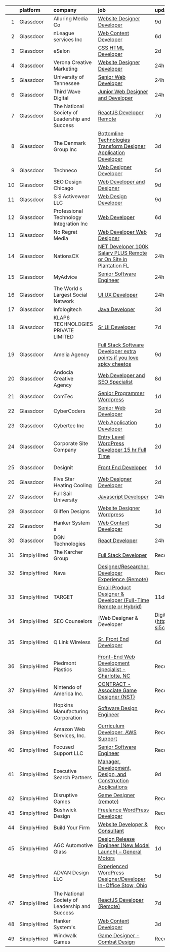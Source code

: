 

|    | platform    | company                                        | job                                                                                                                                                                                                                                                                                                                                                                                                                                                                                                                                                                                                                                                                                                                                                                                                                                                                                                                                                                                                                                                                                                                                                                                                                                                                                                                                                           | update_time   | location             |
|---:|:------------|:-----------------------------------------------|:--------------------------------------------------------------------------------------------------------------------------------------------------------------------------------------------------------------------------------------------------------------------------------------------------------------------------------------------------------------------------------------------------------------------------------------------------------------------------------------------------------------------------------------------------------------------------------------------------------------------------------------------------------------------------------------------------------------------------------------------------------------------------------------------------------------------------------------------------------------------------------------------------------------------------------------------------------------------------------------------------------------------------------------------------------------------------------------------------------------------------------------------------------------------------------------------------------------------------------------------------------------------------------------------------------------------------------------------------------------|:--------------|:---------------------|
|  1 | Glassdoor   | Alluring Media Co                              | [Website Designer Developer](https://www.glassdoor.com/partner/jobListing.htm?pos=124&ao=1136043&s=58&guid=000001814c632a41a0aff3e09fe0eb68&src=GD_JOB_AD&t=SR&vt=w&ea=1&cs=1_0af91aed&cb=1654843976576&jobListingId=1007906581302&jrtk=3-0-1g5666ajmr0cp801-1g5666ak3gsqv801-295cdde55712cc59-)                                                                                                                                                                                                                                                                                                                                                                                                                                                                                                                                                                                                                                                                                                                                                                                                                                                                                                                                                                                                                                                              | 9d            | Remote               |
|  2 | Glassdoor   | nLeague services Inc                           | [Web Content Developer](https://www.glassdoor.com/partner/jobListing.htm?pos=117&ao=1136043&s=58&guid=000001814c632a41a0aff3e09fe0eb68&src=GD_JOB_AD&t=SR&vt=w&ea=1&cs=1_76fa02f6&cb=1654843976575&jobListingId=1007916576869&jrtk=3-0-1g5666ajmr0cp801-1g5666ak3gsqv801-df2d8b73c28e92ba-)                                                                                                                                                                                                                                                                                                                                                                                                                                                                                                                                                                                                                                                                                                                                                                                                                                                                                                                                                                                                                                                                   | 6d            | Atlanta, GA          |
|  3 | Glassdoor   | eSalon                                         | [CSS   HTML Developer](https://www.glassdoor.com/partner/jobListing.htm?pos=104&ao=1110586&s=58&guid=000001814c632a41a0aff3e09fe0eb68&src=GD_JOB_AD&t=SR&vt=w&ea=1&cs=1_f1ed0935&cb=1654843976573&jobListingId=1007924725713&cpc=AC285F3A3ECA6BB0&jrtk=3-0-1g5666ajmr0cp801-1g5666ak3gsqv801-d78d28495f642f53--6NYlbfkN0BEZjN4yZdNxGTJSfeQLQOWG2stMqrQEYxPlXsGtCvXCbogS6p6IFYnszG3ouTNGqz6O7jpNIceYlz64cswnB0sIHM7SRDvZqn9H6CTiV_93sAbrfT2OsakmclQVsZTpbu-Yrthf8MLuwd4pYCyTtZPYjZXbP28sb7Nsrd8BES0pL2YqK_prWsJt22p7NxM7fWZUuBvFPAXuOmypnAFyuukLdZxaj2bOKYpW_6qimKaJIqRDqZWWw6f5uWDHizCMNPUMn5YNuQ-phhRwT26oz576R6Ha600kEhLRtAzWtKdLZpefFEw0NCqBhTN_tIFqSWxr3IeGx7x73Izkamzi7DzXFaWYL-KuxzsluhzIw-4Z_sbgHP7ob-bsSXhAkJzRwFyTXiIRTkhMf3nbTc8qUJ8klPBBhPGg210WVk2CNllAB6f7eBb7SdIDNo2QWP2Ek7xWlgfVqe7qg%3D%3D)                                                                                                                                                                                                                                                                                                                                                                                                                                                                                                                                                   | 2d            | Remote               |
|  4 | Glassdoor   | Verona Creative Marketing                      | [Website Designer Developer](https://www.glassdoor.com/partner/jobListing.htm?pos=115&ao=1136043&s=58&guid=000001814c632a41a0aff3e09fe0eb68&src=GD_JOB_AD&t=SR&vt=w&ea=1&cs=1_1f5144ef&cb=1654843976575&jobListingId=1007929630622&jrtk=3-0-1g5666ajmr0cp801-1g5666ak3gsqv801-7627670389c97643-)                                                                                                                                                                                                                                                                                                                                                                                                                                                                                                                                                                                                                                                                                                                                                                                                                                                                                                                                                                                                                                                              | 24h           | Remote               |
|  5 | Glassdoor   | University of Tennessee                        | [Senior Web Developer](https://www.glassdoor.com/partner/jobListing.htm?pos=129&ao=1136043&s=58&guid=000001814c632a41a0aff3e09fe0eb68&src=GD_JOB_AD&t=SR&vt=w&cs=1_e3d9796f&cb=1654843976576&jobListingId=1007929744890&jrtk=3-0-1g5666ajmr0cp801-1g5666ak3gsqv801-37616d3510ee955f-)                                                                                                                                                                                                                                                                                                                                                                                                                                                                                                                                                                                                                                                                                                                                                                                                                                                                                                                                                                                                                                                                         | 24h           | Knoxville, TN        |
|  6 | Glassdoor   | Third Wave Digital                             | [Junior Web Designer and Developer](https://www.glassdoor.com/partner/jobListing.htm?pos=119&ao=1136043&s=58&guid=000001814c632a41a0aff3e09fe0eb68&src=GD_JOB_AD&t=SR&vt=w&cs=1_420a97d2&cb=1654843976576&jobListingId=1007930419471&jrtk=3-0-1g5666ajmr0cp801-1g5666ak3gsqv801-c8a9a5f532d509ba-)                                                                                                                                                                                                                                                                                                                                                                                                                                                                                                                                                                                                                                                                                                                                                                                                                                                                                                                                                                                                                                                            | 24h           | Macon, GA            |
|  7 | Glassdoor   | The National Society of Leadership and Success | [ReactJS Developer  Remote ](https://www.glassdoor.com/partner/jobListing.htm?pos=120&ao=1136043&s=58&guid=000001814c632a41a0aff3e09fe0eb68&src=GD_JOB_AD&t=SR&vt=w&ea=1&cs=1_e17c232d&cb=1654843976576&jobListingId=1007912762336&jrtk=3-0-1g5666ajmr0cp801-1g5666ak3gsqv801-f557ca080c60bcbb-)                                                                                                                                                                                                                                                                                                                                                                                                                                                                                                                                                                                                                                                                                                                                                                                                                                                                                                                                                                                                                                                              | 7d            | Miami, FL            |
|  8 | Glassdoor   | The Denmark Group  Inc                         | [ Bottomline Technologies Transform Designer Application Developer ](https://www.glassdoor.com/partner/jobListing.htm?pos=101&ao=1110586&s=58&guid=000001814c632a41a0aff3e09fe0eb68&src=GD_JOB_AD&t=SR&vt=w&ea=1&cs=1_ca7fb2e5&cb=1654843976572&jobListingId=1007920677812&cpc=EE88C8A3E1CFDFA5&jrtk=3-0-1g5666ajmr0cp801-1g5666ak3gsqv801-c9509fc5d067a275--6NYlbfkN0CnvnrZV6i1JGX1yqycrBVKxG_QbmFGo1hJvaAPDrdCVTET5rWUgFWpZGgoZc06_HNnY7hdT5y1kDU_dzPnswIN34pdZNgNK1ilmmQcF4UlgBkJtOJXqS4SHehDpnMOgd-7-BM4x5-4Lwr_f_7lGtzLgqaA8CJxUoK7HXFt460O2Himc83l5I4fCMyIzzRDPz1-R9tEEfNfhyaEIFCwKyqg4PlNsO2Blg29KYH3NtgdM7NNT1qJb5RJK1zJgEWflxjIerkHK5E9F54mzpTPiAdL6eFVh8ipe9hg-IX_E95hDfR3UByl2aDeJTwo-DGLLiCqjTmKODPan4vmChRESm9YflLRu82eQf4Aqmv8RQfHOOFY8OaigmCEPdCq6ofM7kjvhApDeJKSvMgzEQMn9UZPVQoVK7EpttM0K8SBbk8CHViI7klVXwyoqtbv4qUmVTu1xtPBo7h6xJBsNW6reSnYFLxJjlksES_z_csL8QfJokhIPu3u8jqIIHWXwjl4LkLDYaNEdEcLddsShV7vTzXCCo-wvubumMlc_1K2DQ5hXoh6xQEo-23_e5cDe5hfpY4%3D)                                                                                                                                                                                                                                                                                                                                                                                   | 3d            | Remote               |
|  9 | Glassdoor   | Techneco                                       | [Web Designer Developer](https://www.glassdoor.com/partner/jobListing.htm?pos=122&ao=1136043&s=58&guid=000001814c632a41a0aff3e09fe0eb68&src=GD_JOB_AD&t=SR&vt=w&ea=1&cs=1_1af647ef&cb=1654843976576&jobListingId=1007917975416&jrtk=3-0-1g5666ajmr0cp801-1g5666ak3gsqv801-5066b3ab79b21723-)                                                                                                                                                                                                                                                                                                                                                                                                                                                                                                                                                                                                                                                                                                                                                                                                                                                                                                                                                                                                                                                                  | 5d            | Remote               |
| 10 | Glassdoor   | SEO Design Chicago                             | [Web Developer and Designer](https://www.glassdoor.com/partner/jobListing.htm?pos=114&ao=1136043&s=58&guid=000001814c632a41a0aff3e09fe0eb68&src=GD_JOB_AD&t=SR&vt=w&ea=1&cs=1_3eb820eb&cb=1654843976575&jobListingId=1007905745551&jrtk=3-0-1g5666ajmr0cp801-1g5666ak3gsqv801-edb5c12235ecbca6-)                                                                                                                                                                                                                                                                                                                                                                                                                                                                                                                                                                                                                                                                                                                                                                                                                                                                                                                                                                                                                                                              | 9d            | Remote               |
| 11 | Glassdoor   | S S Activewear LLC                             | [Web Design Developer](https://www.glassdoor.com/partner/jobListing.htm?pos=102&ao=1110586&s=58&guid=000001814c632a41a0aff3e09fe0eb68&src=GD_JOB_AD&t=SR&vt=w&cs=1_bee137e8&cb=1654843976572&jobListingId=1007907546318&cpc=6FDD437F7834ACD3&jrtk=3-0-1g5666ajmr0cp801-1g5666ak3gsqv801-9a94e0e65c736bca--6NYlbfkN0Ajr136nt6A_LHOZ7dazkZBMRVGXfFx1UH3hXSlGZi78qV2vh4IIPaG56QxCFgA56Adpr9RaXdipIXu1R4bmSOvMziN5foyE-Hu6-wOJzorB798i-BTTof0WkY407sJ8JJ-b48jkEdELNvzxft-sRf5NMtJ6JiYIBRDHRpWroXbQqBaO_5kxxHvN-KYbt9H9FU-F8bCVWeed56PDkhqUEuRGHhHzWK0Nu3lZP0kPet2iRwACwaCwOfDb-EMyWgGqkE6iBKZoG548WqqyeUGVXsBZq6psah8gIx6ZSEZEHQwSpscUtQXTdvHI77FziuV8n8P8qyBYF7OKsdMSLyw_3SF9Atb8JJKp5QnnylXaRzkxZDaoqQrmQAeOrLmTLUqGXT-YUBbSCIg5IUP1H1TduHjCf6yp-IsmLp4-vsMH1cZ1u5zgpak3Qon89qCdqHSTXrUQPKIxgCEAEhc8zH0ohprUnDJ0iWKrFvueggcQjKaFTcdAhn-ifIBP2WQYB4xDAtfwxcxVO9j8-BQHByxb1acjYJRKVE8MYmScWaYUBABkurCoLiopUeu35NEt0hx88MiJxWioIGrEuZRAcEW74pr19FYpNRYDADGexnjoAZr-5hmV45XlQUoTkui1XOyKUpf5hF493349-5xVlyat8cA4NpqMY2LJVuhbMZdTHC3ao8Osb5VK37H1yfq7UMbSwvtpop59TOn2ULHrWUFTp6Zou4P9ecNItqXArj95lv2XlBwBfMKFMpTETN5AtvyKoM%3D)                                                                                                                                                                                                                                      | 9d            | Bolingbrook, IL      |
| 12 | Glassdoor   | Professional Technology Integration  Inc       | [Web Developer](https://www.glassdoor.com/partner/jobListing.htm?pos=112&ao=1110586&s=58&guid=000001814c632a41a0aff3e09fe0eb68&src=GD_JOB_AD&t=SR&vt=w&ea=1&cs=1_7631c6f8&cb=1654843976575&jobListingId=1007916804818&cpc=9908D8D4413DBB8A&jrtk=3-0-1g5666ajmr0cp801-1g5666ak3gsqv801-1ae6fa55cd02a2b8--6NYlbfkN0CxP5eqahSjqXr0D5ytgzapk24O0aoHOFXOFipKNsq5vdODBmzByVVxgqoPStOx5p3cOVzRoWYwuK8fujv_pb3DvoBpatLIMqpiKDV-obQccrSsym2weDIWvx-G2Lo53qJHbqQak6VFhMIBqXrQSJZ3nOOPQCcxx2Im5d6qgmmk4eJzsPwhUA02ezE6KOpKhft9THt3uja14LGqiKuQzLUF_pqHinXzoSqVVgZx7F5ugiIiewQpxPlC8SZJy7qP335M0SFChxeBpr_GKiMCmen9971I7fGGe9zBiyYfJuHv3U8FiSaHlNa3Y1UwBYne0dM-MdhsXOjB19nOKJ4GuiTqrOPK0g91bslac0MjNOYthQO-eppl_4jjoK3AO7gt6-npXNNfxw7IIssN-85i5nv7-Gm8y0MfK-u4xyom4ORZxbpHk-1rkfsKJqt2VYdhn9CebDfBcvf6mwXIUovSfcDhlEJH8xgeeVG0Y7eE7h_IfUjTQ1y0ojg5gv2-7xhyZsVm0eqaBEemJXIwUbMOxJoLYTa_34Pe4aLwtOeOWdfAgAeMGrYjEizC)                                                                                                                                                                                                                                                                                                                                                                                                                                                      | 6d            | Atlanta, GA          |
| 13 | Glassdoor   | No Regret Media                                | [Web Developer   Web Designer](https://www.glassdoor.com/partner/jobListing.htm?pos=127&ao=1136043&s=58&guid=000001814c632a41a0aff3e09fe0eb68&src=GD_JOB_AD&t=SR&vt=w&ea=1&cs=1_294addee&cb=1654843976576&jobListingId=1007914432441&jrtk=3-0-1g5666ajmr0cp801-1g5666ak3gsqv801-cb5e562f2067db24-)                                                                                                                                                                                                                                                                                                                                                                                                                                                                                                                                                                                                                                                                                                                                                                                                                                                                                                                                                                                                                                                            | 7d            | Houston, TX          |
| 14 | Glassdoor   | NationsCX                                      | [ NET Developer   100K Salary PLUS   Remote or On Site in Plantation  FL](https://www.glassdoor.com/partner/jobListing.htm?pos=103&ao=1110586&s=58&guid=000001814c632a41a0aff3e09fe0eb68&src=GD_JOB_AD&t=SR&vt=w&ea=1&cs=1_8c56d68a&cb=1654843976573&jobListingId=1007929127748&cpc=21001CD36CB5FE0E&jrtk=3-0-1g5666ajmr0cp801-1g5666ak3gsqv801-636336d785d41a12--6NYlbfkN0DKnvRsy2n1DsT8ThRSlScr0tDLMobtWYrLF43i7n0zcRp4XdWVtD7KO7MkJ5J5htDnOOTHSwC-aKcOpBpcAHgb7xhnA17gBoHlxieGIioV4P4MElZh81IzHQSLsFS5ehIN4GBGIQb53WEG42OAmy5JLBHn4xNl9Sxp6Dkoxj8BXPGUwOvu-tGKBKY2XrB5qsmx3uG-vs5pn5wgpnzh0jCUOgggpB2rGz75JHR79YTfpsfeYdcdk9lQ6VK1_s7Ecm4Mj3InY-ekeYE4719hIEcZnrmqdy_I_Pse5KM2YjsdrfY7lkSLCjked4wLcl0r0QFZbHRd8xkk2QGiznEh4vgWqYCUSwpHmyhZV5GHKV9sHxU0jDZNfqiDLg_qQ1lxjRNR0UmAQS_4yw-PuBXYIBqpHTvdRGIOur15Sfvj4O4ectRZKjWLQgDcflgnm5NwdQtzZdiV4MmaRA5IBrtSylWULQjK8FMrYPEx5UnYezIuatN84ngShMMO6JjrFEgu1bqErkn7Rsy40Q%3D%3D)                                                                                                                                                                                                                                                                                                                                                                                                                                | 24h           | Miami, FL            |
| 15 | Glassdoor   | MyAdvice                                       | [Senior Software Engineer](https://www.glassdoor.com/partner/jobListing.htm?pos=106&ao=1110586&s=58&guid=000001814c632a41a0aff3e09fe0eb68&src=GD_JOB_AD&t=SR&vt=w&cs=1_916fdd19&cb=1654843976573&jobListingId=1007930544496&cpc=022796DF6CE1C9E6&jrtk=3-0-1g5666ajmr0cp801-1g5666ak3gsqv801-4ab342d53e745904--6NYlbfkN0CCbOqLFAkE17MDkfB5QkeK_R8bo7qf9dndHNr_grrY-FaXAyxrjkRYlskPYvUo0nh1RlfzUaqxvuCMumqp2oqj6NsgjGtkpMjub4FUVoFpJciNMCfeJtLgmztq6wq6TNK1yTrzb9_GeX6dJa7nSnih9VijsCCRM0pBfYv7foGbYOj-uXLDHmksUelb41G2t_N5sKRpFXVUPJcXl5gy_UPQc_H75FGBV--ZPxt22eCeYFw-1vZ2qUNXJyQZGJt5OJLeyX_PSZiqFDi554QgjwNhAlrF0nb7F6MrXA3ossgkENdyuVf1eZQTyNWTqEJIUNRubppUODOGa3f9V2F0RtieUTy4ZzVmMfuo4Tpk0PrWunscQ1xV5Cvhi63xSNU6ROwt2TPfJIFhJmKvYs6qHEJQs3WVPwOWebnSGNXsHhDBPZptQP-c_BTUtsqINFMThfU%3D)                                                                                                                                                                                                                                                                                                                                                                                                                                                                                                                                                                  | 24h           | Lehi, UT             |
| 16 | Glassdoor   | The World s Largest Social Network             | [UI UX Developer](https://www.glassdoor.com/partner/jobListing.htm?pos=110&ao=1110586&s=58&guid=000001814c632a41a0aff3e09fe0eb68&src=GD_JOB_AD&t=SR&vt=w&ea=1&cs=1_e9e9f1a2&cb=1654843976574&jobListingId=1007930560408&cpc=56C4EA4A1A191A49&jrtk=3-0-1g5666ajmr0cp801-1g5666ak3gsqv801-19cca6f9269c6acc--6NYlbfkN0DSgjPPcnEdvoK3uuxfISLALE6pB1FR7YSHOr_tSg5_QGIhoz_2VqUepdcKLBLI_zTro0VExH3Vbce7WGtOe3wjFcJ1rG605uRkWCEqd1VAxHKupjRLkl0K-6qGuJvzXm-I1knwoyQSEX1JRmckZ4RpWuNWCGI8l8Y56g__4l2XX991JyQZANlPSU7lgdUhJTsVxX3hDpdko90MbpfyLYvd_V_RBVTScWoMfxKiVkGwALqrs26nWVGklW4-z6-OPPDH1E7bdlMjNs_GGyzWT0s3rYuK7Df-Uc8_6hXR6cW-GME_lZ73Ezh_yJwaQDV4IpNYdF-zmp-brgjaB_si8aUK5pchz5xg7ahAuLbTstn_z6r6TA6m3qyD_APVbQOUasW3NaV_YAQkIRM-OnPViCqMvapu6SrgRH8XNZt_cNUE5KBavyBFWNssGp7Eq6kN-ozm8icO34gg1ddx6XClhiuT8EKEgC3scMWiYOXIIYl9MaCHjzHrUw8WL-VBQGfVJXF6aCq7HiwNLIVpkctCi3H6XOkwMJlEhHGi_moBkBGC5MP8yah4rqDDHFm16lK54PRnDLkmm3G544JDywzME6Hg5EEYOirnnDs%3D)                                                                                                                                                                                                                                                                                                                                                                                                      | 24h           | San Francisco, CA    |
| 17 | Glassdoor   | Infologitech                                   | [Java Developer](https://www.glassdoor.com/partner/jobListing.htm?pos=125&ao=1136043&s=58&guid=000001814c632a41a0aff3e09fe0eb68&src=GD_JOB_AD&t=SR&vt=w&ea=1&cs=1_f59468d8&cb=1654843976576&jobListingId=1007921239796&jrtk=3-0-1g5666ajmr0cp801-1g5666ak3gsqv801-5d0463c78f72b03a-)                                                                                                                                                                                                                                                                                                                                                                                                                                                                                                                                                                                                                                                                                                                                                                                                                                                                                                                                                                                                                                                                          | 3d            | Remote               |
| 18 | Glassdoor   | KLAP6 TECHNOLOGIES PRIVATE LIMITED             | [Sr  UI Developer](https://www.glassdoor.com/partner/jobListing.htm?pos=126&ao=1136043&s=58&guid=000001814c632a41a0aff3e09fe0eb68&src=GD_JOB_AD&t=SR&vt=w&ea=1&cs=1_70be47a3&cb=1654843976576&jobListingId=1007913838266&jrtk=3-0-1g5666ajmr0cp801-1g5666ak3gsqv801-8b3674c88d8e48e2-)                                                                                                                                                                                                                                                                                                                                                                                                                                                                                                                                                                                                                                                                                                                                                                                                                                                                                                                                                                                                                                                                        | 7d            | Alpharetta, GA       |
| 19 | Glassdoor   | Amelia Agency                                  | [Full Stack Software Developer  extra points if you love spicy cheetos ](https://www.glassdoor.com/partner/jobListing.htm?pos=105&ao=1110586&s=58&guid=000001814c632a41a0aff3e09fe0eb68&src=GD_JOB_AD&t=SR&vt=w&ea=1&cs=1_28609d4a&cb=1654843976573&jobListingId=1007905190328&cpc=44CD5376B8534B8F&jrtk=3-0-1g5666ajmr0cp801-1g5666ak3gsqv801-67856edb6d341728--6NYlbfkN0DnWT2MWh3PjM2wGGC7mpX-PKFto2gAIuK8vCM8ePi-hpLYk1KqrofZgPTWXPSBynrJI52abg7-pww4gidOsU03XaLmBhLwalfYZqdGX9y7CVtOsxZpVCYqhwMvoOxjUu0GyMK6-_HoTxubhrZPIFEBztbP9edVRRWyNFHpxru3WqhWfNKBH_zTMLBWK-PldWhUtcGeWIcSzD13ue6RJOGa0dL9By9DswXpYr89ToLwegOwiMuIYalAS60djkMnHxkdnFc9VGSWP3nWX4fqNHuoNM7JOQGT5Np2t5ZNWDIeL8twEIaVbdorRaItD2Io60PCFTYToVoHjjbPGfFkFTfZX41hCvw3EVA1d7oTd84xm6bGRLu0A1MfuEAhR7cn2AeXQyRufG5Be59kESsBErGrKqMufBu2rOC9ttZYen6jfUl30jP2bGQtklexZGzSnhevBh7Jy80yk-mQmXmq-A_u1FUi88Xor8mI_NWuXWCehlc5sNJOXIUtes85stzKEiWFuYxn2F7ZhklRYH4j3dunapk4gNREOYgYg1ya9fcrwHm5BIlgwMZ9hXJzWNJVsDE%3D)                                                                                                                                                                                                                                                                                                                                                                               | 9d            | Remote               |
| 20 | Glassdoor   | Andocia Creative Agency                        | [Web Developer and SEO Specialist](https://www.glassdoor.com/partner/jobListing.htm?pos=123&ao=1136043&s=58&guid=000001814c632a41a0aff3e09fe0eb68&src=GD_JOB_AD&t=SR&vt=w&ea=1&cs=1_62d06e42&cb=1654843976576&jobListingId=1007910325652&jrtk=3-0-1g5666ajmr0cp801-1g5666ak3gsqv801-3e71974dd9827fa4-)                                                                                                                                                                                                                                                                                                                                                                                                                                                                                                                                                                                                                                                                                                                                                                                                                                                                                                                                                                                                                                                        | 8d            | Remote               |
| 21 | Glassdoor   | ComTec                                         | [Senior Programmer   Wordpress ](https://www.glassdoor.com/partner/jobListing.htm?pos=109&ao=1110586&s=58&guid=000001814c632a41a0aff3e09fe0eb68&src=GD_JOB_AD&t=SR&vt=w&ea=1&cs=1_1440cb7d&cb=1654843976574&jobListingId=1007926752553&cpc=2CAED5C921A5F994&jrtk=3-0-1g5666ajmr0cp801-1g5666ak3gsqv801-f4f24dd5a0da6061--6NYlbfkN0BSibhk05dWGFSNFBZsQKJgMX1ridlyg0q6rFcldLshXaTBl8KisOesY68w3r9K6yCMcxfXR4T4fXB6I06sDgfmvoeRCrsZsuVNy0otazYRVGM0K5HcGp5w7sqMm44Q6IA1CpYfMFzfHMRx7dWowR-dk1IH7UdF_ePUQvcZ15DUzKwP8hVSlmTHUq2PEAbGBbjxTIMVAu9PNsXKWwbY0q23Zjc6KBHjAHUz-iKcze8m2TYXngSfcxfbFJuHeNIJvpphxIA5_F3yrRSIO_3AnuwuQSyIna4_S1_yhNyaivWVjVYCXi_VUt3qZDqEz7J25jtva3OfnEUuQY56uDWFTdxrmhzPB1Pvm2y_vzblhEQfkIyugjcE1SHzT-96ZE9BYap361vyCmzuPxwVaYK4he7xo5kEK_qTHgI9BussYRurSz7H0WNnb9uOciKg3SDilA_8-JvbM9G55GH6pVIQYq_oSJ2HSMZrp5C0eo61xbSXXHvrkFKyh9nggBKR1mpNU9fFPgKDudouLA%3D%3D)                                                                                                                                                                                                                                                                                                                                                                                                                                                                         | 1d            | Remote               |
| 22 | Glassdoor   | CyberCoders                                    | [Senior Web Developer](https://www.glassdoor.com/partner/jobListing.htm?pos=111&ao=1110586&s=58&guid=000001814c632a41a0aff3e09fe0eb68&src=GD_JOB_AD&t=SR&vt=w&ea=1&cs=1_41189581&cb=1654843976575&jobListingId=1007924033578&cpc=B076152010A3B66C&jrtk=3-0-1g5666ajmr0cp801-1g5666ak3gsqv801-6d31b77fc285e3f4--6NYlbfkN0CpFJQzrgRR8WqXWK1qKKEqALWJw739KlKqr2H-MSI4eoBlI4EFrmor2FYZMP3muM1cYvA9Aw0ogsSCkY0oUkKYBSuSPj2y0n1Ij2PzQh3EKsJ-oGab0XvxOnPrQj2A4LianBMyhmZfWuxPwBOR91ZlSw8ejYqUYE5ijlgO2uWSctyXpYozcPjg3aIQYGcPNl1jnVGq41oqinbvKPSbmeqQATHlCrYNTd45LrPIoH_WHEckEeyVzHrZtF9jPDAtFN_6K4SgkgcAQCDXDv66ioA7oGdFCwehNOhpSnCmrBjul4BvKynUhLD8akDHP0t7B6o6xBNKviRaPFViS03l2cBpYcg_C0jTGaIYSWZAVaLls-Ju9Jh58ml_4LEyeKvVYSwlLHlnTiLG_sxrXgImYIo-2DR0dQ4qwF_eMQECUndi1_2A6SaVuFNcIeFZlIaffFe0k6FMjS1Ujjb8RqKaP-h3IE9ZAVeY5EwaKgBqNSn6yIFdK8-XTOLve1pFgB2XjhHxA5AYEtOJKbkXxP7XhbPL6yc_SCzpJBCYtBglZntKiK05KuMRHgH6y-XrDnuZq2tn4sjx40sDexb8LQKMXhy0fOho7qTGI6U9lafgP6IGJDL1YUyVJOP_aFhaJUbnvHyxnzKRmeSdktBQi0vX1C_B4fw9Sgjw7lsNtFK1GER9QN6y7R0OCjD8hYTBTpxBtrAx5rwLx1EXeh2fiiN6bz9Rrw5lobrJq2W3ZyfhWBX5enJ_k0wznSoYYnA9hyHSp5zg-Egg8FMS0ZtbIHlhVYuBI9dlEi1Nyfjx35yGmYP2FnPZfOS7aynhUOAQ9KwOA-kf2MPuv3tlhcmf6oTvdYJdLyU8LifTKDo2ng4tblMhdNKO__2av31b4MwNEHNk-I5dUeNSn5KrkU6xlpx6KGCh-C0LQYG15VvDaq4oYAsKu6E4rapkc2EAy7fV64wh1qvhvWpb3lfg8PjLJJAmarJ-wr9VZpmyp5Y%3D) | 2d            | Aurora, IL           |
| 23 | Glassdoor   | Cybertec Inc                                   | [Web Application Developer](https://www.glassdoor.com/partner/jobListing.htm?pos=130&ao=1136043&s=58&guid=000001814c632a41a0aff3e09fe0eb68&src=GD_JOB_AD&t=SR&vt=w&ea=1&cs=1_9796d48d&cb=1654843976576&jobListingId=1007926056460&jrtk=3-0-1g5666ajmr0cp801-1g5666ak3gsqv801-dc846ea0a3f4aeb2-)                                                                                                                                                                                                                                                                                                                                                                                                                                                                                                                                                                                                                                                                                                                                                                                                                                                                                                                                                                                                                                                               | 1d            | Remote               |
| 24 | Glassdoor   | Corporate Site Company                         | [Entry Level WordPress Developer    15 hr Full Time](https://www.glassdoor.com/partner/jobListing.htm?pos=108&ao=1110586&s=58&guid=000001814c632a41a0aff3e09fe0eb68&src=GD_JOB_AD&t=SR&vt=w&ea=1&cs=1_8b3f6b11&cb=1654843976574&jobListingId=1007923886121&cpc=C891152315FA1AD8&jrtk=3-0-1g5666ajmr0cp801-1g5666ak3gsqv801-657ed6bd31ffe8f2--6NYlbfkN0AeP6dUjUDB9_ebEcF2hELKmsUMVtDnSXhyPsB9H9xn6zZk6mZAGXef5W2chRZiPAeXKGFBt8wTst3h70mkAsLD0Nz9ymYCFi3kvNdpwMYqnBEe8Gg1Qc60bFdGRWvdy2iBXVq_WYIe_X6d1wVGwKBPYfCfkadD3vJHsOQHfnwaqd-Rp2uSQcATTdcHTE1WiyQ9ot--8ZKpXP4snVSuAmmss7cwm1n2cejX1FPQYoBd31sHdL4p2E2TeVaxe9spOrhc67VjNH5tS2Q9dIyrUtA9Pn3wKF1kdZg-sfANdp_WUvo0aCo8KcJlvVqJSGJ3vCdDOSSq2mg5d2b8dWh73fP8x2UQSOR_0fAhrxcMjVmDH4v2K9dQLrIBso3GNBKcYM-nC1bTrD8mAe4agQW_FH8y0m26l9Zs3ZgIWAZTunBIsx06WCrlAtEB7gS3rKmB3ZCeDXl0EVvbIubQnngorjWUgESDnpf1_oLkAK39VGKPcshjwpT4jSUNtmnS3Yac63RPIwbr7Ey9og%3D%3D)                                                                                                                                                                                                                                                                                                                                                                                                                                                     | 2d            | Durham, NC           |
| 25 | Glassdoor   | Designit                                       | [Front End Developer](https://www.glassdoor.com/partner/jobListing.htm?pos=128&ao=1136043&s=58&guid=000001814c632a41a0aff3e09fe0eb68&src=GD_JOB_AD&t=SR&vt=w&cs=1_1a5a2e53&cb=1654843976576&jobListingId=1007927045321&jrtk=3-0-1g5666ajmr0cp801-1g5666ak3gsqv801-0e59b34f1717bf9f-)                                                                                                                                                                                                                                                                                                                                                                                                                                                                                                                                                                                                                                                                                                                                                                                                                                                                                                                                                                                                                                                                          | 1d            | Redmond, WA          |
| 26 | Glassdoor   | Five Star Heating   Cooling                    | [Web Designer Developer](https://www.glassdoor.com/partner/jobListing.htm?pos=107&ao=1110586&s=58&guid=000001814c632a41a0aff3e09fe0eb68&src=GD_JOB_AD&t=SR&vt=w&ea=1&cs=1_a04ae421&cb=1654843976574&jobListingId=1007922988007&cpc=C3517E2410EFB392&jrtk=3-0-1g5666ajmr0cp801-1g5666ak3gsqv801-94019011681abc7c--6NYlbfkN0CPM-GSW8iMlR23sa17RD7q5kdYqTEkxEJr77K0pHi_XR8W-rW3Q2fJjLTwuHB2NnRIg6gqz90Xi3F6mgPf90LpzsqAfohmMSRWtvc039oRxXZhCNoL1c6kdAn0NkurtA-6DN3imJMrAY0EbRgFU1Y185-JcphDpGpMUiV2y0Y8FO3ykC2Av2dEHNpbSQJOdsyUj5aQCibcBWMXxBPtf0fUWRJcu_E4wxtfFEaI1Q8H47Df7RhBTdUuAJ0lOhU7OArLlLprGSxMhWLLUk9k4MffEdKkWcqdwuXlEVsUugUhP1zRrHW2UoMZrrzboPq14eHJQvzr0O57wUdE9rWzcMRz7z0O_AnIzkMcRusDiVknRQlf8Jb2v6cSIkr5sU_xEB3JJWIj_TRcEgpS8ylt8RVoA5RNYrFLR0O6lrxFU4uyqoMOIusAceBDeHIpXmGX7jgn9z-qeot4YnhYhnULwTVVw7Tuv8IkaFSjuo1fuFKhzLBvKtqSJgZsFf1EO1qJaw0dik1mJwoTiQ%3D%3D)                                                                                                                                                                                                                                                                                                                                                                                                                                                                                 | 2d            | Columbus, OH         |
| 27 | Glassdoor   | Full Sail University                           | [Javascript Developer](https://www.glassdoor.com/partner/jobListing.htm?pos=121&ao=1136043&s=58&guid=000001814c632a41a0aff3e09fe0eb68&src=GD_JOB_AD&t=SR&vt=w&cs=1_a061fad0&cb=1654843976576&jobListingId=1007929617389&jrtk=3-0-1g5666ajmr0cp801-1g5666ak3gsqv801-f3850f79669492db-)                                                                                                                                                                                                                                                                                                                                                                                                                                                                                                                                                                                                                                                                                                                                                                                                                                                                                                                                                                                                                                                                         | 24h           | Winter Park, FL      |
| 28 | Glassdoor   | Gliffen Designs                                | [Website Designer  Wordpress ](https://www.glassdoor.com/partner/jobListing.htm?pos=113&ao=1136043&s=58&guid=000001814c632a41a0aff3e09fe0eb68&src=GD_JOB_AD&t=SR&vt=w&ea=1&cs=1_cdbc75cc&cb=1654843976574&jobListingId=1007926543152&jrtk=3-0-1g5666ajmr0cp801-1g5666ak3gsqv801-0376d1131ee7f19e-)                                                                                                                                                                                                                                                                                                                                                                                                                                                                                                                                                                                                                                                                                                                                                                                                                                                                                                                                                                                                                                                            | 1d            | Remote               |
| 29 | Glassdoor   | Hanker System s                                | [Web Content Developer](https://www.glassdoor.com/partner/jobListing.htm?pos=118&ao=1136043&s=58&guid=000001814c632a41a0aff3e09fe0eb68&src=GD_JOB_AD&t=SR&vt=w&ea=1&cs=1_64e9c412&cb=1654843976576&jobListingId=1007920966722&jrtk=3-0-1g5666ajmr0cp801-1g5666ak3gsqv801-4bd204d5999c692c-)                                                                                                                                                                                                                                                                                                                                                                                                                                                                                                                                                                                                                                                                                                                                                                                                                                                                                                                                                                                                                                                                   | 3d            | Remote               |
| 30 | Glassdoor   | DGN Technologies                               | [React Developer](https://www.glassdoor.com/partner/jobListing.htm?pos=116&ao=1136043&s=58&guid=000001814c632a41a0aff3e09fe0eb68&src=GD_JOB_AD&t=SR&vt=w&ea=1&cs=1_627f2585&cb=1654843976575&jobListingId=1007930066247&jrtk=3-0-1g5666ajmr0cp801-1g5666ak3gsqv801-a943c43ab8530a72-)                                                                                                                                                                                                                                                                                                                                                                                                                                                                                                                                                                                                                                                                                                                                                                                                                                                                                                                                                                                                                                                                         | 24h           | Remote               |
| 31 | SimplyHired | The Karcher Group                              | [Full Stack Developer](https://www.simplyhired.com/job/JPw9CyuAtCQORfA796L8vj-gOKaXyrTgcCdogVfa28m5K5DN7SazUw?q=design+developer)                                                                                                                                                                                                                                                                                                                                                                                                                                                                                                                                                                                                                                                                                                                                                                                                                                                                                                                                                                                                                                                                                                                                                                                                                             | Recently      | North Canton, OH     |
| 32 | SimplyHired | Nava                                           | [Designer/Researcher, Developer Experience (Remote)](https://www.simplyhired.com/job/Ib9HfIk6elYJ3KaXAgLrwgz37XShw6yf9gu03ijJA_p4szofUQ_GHg?q=design+developer)                                                                                                                                                                                                                                                                                                                                                                                                                                                                                                                                                                                                                                                                                                                                                                                                                                                                                                                                                                                                                                                                                                                                                                                               | Recently      | Remote               |
| 33 | SimplyHired | TARGET                                         | [Email Product Designer & Developer (Full-Time Remote or Hybrid)](https://www.simplyhired.com/job/ck66o6XmBNf0qi6-sQ2PAFWx8AHpTrpIaRilIQJFRdEMo_NF_6Gw-w?q=design+developer)                                                                                                                                                                                                                                                                                                                                                                                                                                                                                                                                                                                                                                                                                                                                                                                                                                                                                                                                                                                                                                                                                                                                                                                  | 11d           | Minneapolis, MN      |
| 34 | SimplyHired | SEO Counselors                                 | [Web Designer & Developer| Digital Marketing Agency](https://www.simplyhired.com/job/rgFFZU_eU17JyKrup8qjsiB_Fj-si5c51FukEqZ9COdEOePMHUUYCA?q=design+developer)                                                                                                                                                                                                                                                                                                                                                                                                                                                                                                                                                                                                                                                                                                                                                                                                                                                                                                                                                                                                                                                                                                                                                                                               | 4d            | Bentonville, AR      |
| 35 | SimplyHired | Q Link Wireless                                | [Sr. Front End Developer](https://www.simplyhired.com/job/ONTtR1wl0c2Kap2cZCbTFoVrKpL3NMwH9sdJRlEFYRe-XD0sMsQnEA?q=design+developer)                                                                                                                                                                                                                                                                                                                                                                                                                                                                                                                                                                                                                                                                                                                                                                                                                                                                                                                                                                                                                                                                                                                                                                                                                          | 6d            | Fort Lauderdale, FL  |
| 36 | SimplyHired | Piedmont Plastics                              | [Front-End Web Development Specialist - Charlotte, NC](https://www.simplyhired.com/job/puGR9dPSBhy7ioI2V9eUNXxatJn7aHUtRPOv1P0KxovbLCcxd93c5g?q=design+developer)                                                                                                                                                                                                                                                                                                                                                                                                                                                                                                                                                                                                                                                                                                                                                                                                                                                                                                                                                                                                                                                                                                                                                                                             | Recently      | Charlotte, NC        |
| 37 | SimplyHired | Nintendo of America Inc.                       | [CONTRACT - Associate Game Designer (NST)](https://www.simplyhired.com/job/gtct-XnGZ_zTfwf6pqrShCeuZurC4G5GBTi3IVtDFjWKfsKBVgZsjg?q=design+developer)                                                                                                                                                                                                                                                                                                                                                                                                                                                                                                                                                                                                                                                                                                                                                                                                                                                                                                                                                                                                                                                                                                                                                                                                         | Recently      | Redmond, WA          |
| 38 | SimplyHired | Hopkins Manufacturing Corporation              | [Software Design Engineer](https://www.simplyhired.com/job/qY8slYaw9wD2ocnPC4HaJoxOS535kfd1g9te5vVup0OD4IWDFxIROg?q=design+developer)                                                                                                                                                                                                                                                                                                                                                                                                                                                                                                                                                                                                                                                                                                                                                                                                                                                                                                                                                                                                                                                                                                                                                                                                                         | Recently      | Emporia, KS          |
| 39 | SimplyHired | Amazon Web Services, Inc.                      | [Curriculum Developer, AWS Support](https://www.simplyhired.com/job/VJ2mxpB_C3RiZ9WEdGHt_L8L7tDgh2uUlbSQc1Inzt2mb5hjGzhRXQ?q=design+developer)                                                                                                                                                                                                                                                                                                                                                                                                                                                                                                                                                                                                                                                                                                                                                                                                                                                                                                                                                                                                                                                                                                                                                                                                                | Recently      | Remote               |
| 40 | SimplyHired | Focused Support LLC                            | [Senior Software Engineer](https://www.simplyhired.com/job/Oy0JyfBQrB7idC_QUoj5aAz6aJQW662K8w3ejBmFrAgNpb4GXoJB0w?q=design+developer)                                                                                                                                                                                                                                                                                                                                                                                                                                                                                                                                                                                                                                                                                                                                                                                                                                                                                                                                                                                                                                                                                                                                                                                                                         | Recently      | Logan, UT            |
| 41 | SimplyHired | Executive Search Partners                      | [Manager, Development, Design, and Construction Applications](https://www.simplyhired.com/job/9nOIL7m34wQ7kgc9H4K5IDpP6W33D5P3Sdi2VNahYeBJvgH2nEspnA?q=design+developer)                                                                                                                                                                                                                                                                                                                                                                                                                                                                                                                                                                                                                                                                                                                                                                                                                                                                                                                                                                                                                                                                                                                                                                                      | 9d            | Detroit, MI          |
| 42 | SimplyHired | Disruptive Games                               | [Game Designer (remote)](https://www.simplyhired.com/job/vytt5GMA1R1RrMNWATalKkRekAf5tHIK0Z9-YoH7I87k-ZDlqThfFg?q=design+developer)                                                                                                                                                                                                                                                                                                                                                                                                                                                                                                                                                                                                                                                                                                                                                                                                                                                                                                                                                                                                                                                                                                                                                                                                                           | Recently      | Berkeley, CA         |
| 43 | SimplyHired | Bushwick Design                                | [Freelance WordPress Developer](https://www.simplyhired.com/job/cT9tazAs1RJDKybQmBhxG0cez39wk9YtXMULvuD1Jh9iVS3-uLQ0sA?q=design+developer)                                                                                                                                                                                                                                                                                                                                                                                                                                                                                                                                                                                                                                                                                                                                                                                                                                                                                                                                                                                                                                                                                                                                                                                                                    | Recently      | Remote               |
| 44 | SimplyHired | Build Your Firm                                | [Website Developer & Consultant](https://www.simplyhired.com/job/Vfrp5V3PqvP0ETGNQsJY8Sp1xepMhWahT2yNMf5sR6Fq9Au98vO6qw?q=design+developer)                                                                                                                                                                                                                                                                                                                                                                                                                                                                                                                                                                                                                                                                                                                                                                                                                                                                                                                                                                                                                                                                                                                                                                                                                   | Recently      | Madison, CT          |
| 45 | SimplyHired | AGC Automotive Glass                           | [Design Release Engineer (New Model Launch) – General Motors](https://www.simplyhired.com/job/oI4d28pyJb0je1hDF7kenyLIVjuDHNwi9Izr9xBdK8bkGBBJSzSwhA?q=design+developer)                                                                                                                                                                                                                                                                                                                                                                                                                                                                                                                                                                                                                                                                                                                                                                                                                                                                                                                                                                                                                                                                                                                                                                                      | 1d            | Farmington Hills, MI |
| 46 | SimplyHired | ADVAN Design LLC                               | [Experienced WordPress Designer/Developer In-Office Stow, Ohio](https://www.simplyhired.com/job/RAXqJE_18Km9ztxYeKDpml_cp8y7G9qdid1DGlXOnY9ssPkNluLReA?q=design+developer)                                                                                                                                                                                                                                                                                                                                                                                                                                                                                                                                                                                                                                                                                                                                                                                                                                                                                                                                                                                                                                                                                                                                                                                    | 5d            | Stow, OH             |
| 47 | SimplyHired | The National Society of Leadership and Success | [ReactJS Developer (Remote)](https://www.simplyhired.com/job/VVdD8FAdKgp6_paAbNzHGayj4JTf6wbif-wqfRKSx4DNnHw-wkbKKw?q=design+developer)                                                                                                                                                                                                                                                                                                                                                                                                                                                                                                                                                                                                                                                                                                                                                                                                                                                                                                                                                                                                                                                                                                                                                                                                                       | 7d            | Miami, FL            |
| 48 | SimplyHired | Hanker System's                                | [Web Content Developer](https://www.simplyhired.com/job/A4nFnpC7czExASKBLKIypVEuSnGIyZz2qXe1GRoCKe927sssPI57KA?q=design+developer)                                                                                                                                                                                                                                                                                                                                                                                                                                                                                                                                                                                                                                                                                                                                                                                                                                                                                                                                                                                                                                                                                                                                                                                                                            | 3d            | Remote               |
| 49 | SimplyHired | Windwalk Games                                 | [Game Designer - Combat Design](https://www.simplyhired.com/job/aMZ7zZ-_RimdwF0hAaA98SKzFdLKM03jBn_UWw8p3C6XW2Y78mF1zA?q=design+developer)                                                                                                                                                                                                                                                                                                                                                                                                                                                                                                                                                                                                                                                                                                                                                                                                                                                                                                                                                                                                                                                                                                                                                                                                                    | Recently      | Remote               |